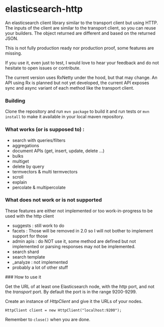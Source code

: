 elasticsearch-http
==================

An elasticsearch client library similar to the transport client but using HTTP.
The inputs of the client are similar to the transport client, so you can reuse your builders.
The object returned are different and based on the returned JSON.

This is not fully production ready nor production proof, some features are missing.

If you use it, even just to test, I would love to hear your feedback and do not hesitate to open issues or contribute.

The current version uses RxNetty under the hood, but that may change.
An API using Rx is planned but not yet developed, the current API exposes sync and async variant of each method like the transport client.

### Building
Clone the repository and run ```mvn package``` to build it and run tests or ```mvn install``` to make it available in your local maven repository.

### What works (or is supposed to) :
* search with queries/filters
* aggregations
* document APIs (get, insert, update, delete ...)
* bulks
* multiget
* delete by query
* termvectors & multi termvectors
* scroll
* explain
* percolate & multipercolate

### What does not work or is not supported
These features are either not implemented or too work-in-progress to be used with the http client
* suggests : still work to do
* facets : Those will be removed in 2.0 so I will not bother to implement support for those
* admin apis : do NOT use it, some method are defined but not implemented or parsing responses may not be implemented.
* search shard
* search template
* _analyze : not implemented
* probably a lot of other stuff

### How to use it

Get the URL of at least one Elasticsearch node, with the _http_ port, and not the _transport_ port. 
By default the port is in the range 9200-9299.
  
Create an instance of _HttpClient_ and give it the URLs of your nodes.

```
HttpClient client = new HttpClient("localhost:9200");
```

Remember to ```close()``` when you are done.